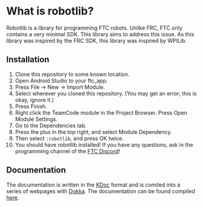 What is robotlib?
==
Robotlib is a library for programming FTC robots. Unlike FRC, FTC only contains 
a very minimal SDK. This library aims to address this issue. As this library was
inspired by the FRC SDK, this library was inspired by WPILib. 

Installation
--
1. Clone this repository to some known location.
2. Open Android Studio to your ftc_app.
3. Press File -> New -> Import Module.
4. Select wherever you cloned this repository. (You may get an error; this is okay, ignore it.)
5. Press Finish.
6. Right click the TeamCode module in the Project Browser. Press Open Module Settings.
7. Go to the Dependencies tab.
8. Press the plus in the top right, and select Module Dependency.
9. Then select `:robotlib`, and press OK twice.
10. You should have robotlib installed! If you have any questions, ask in the programming channel of the [FTC Discord](https://discord.gg/8v3cbkj)!

Documentation
--
The documentation is written in the [KDoc](https://kotlinlang.org/docs/reference/kotlin-doc.html) format and is comiled into a series of webpages with [Dokka](https://github.com/Kotlin/dokka). The documentation can be found compiled [here](https://jdroids.github.io/robotlib/).
